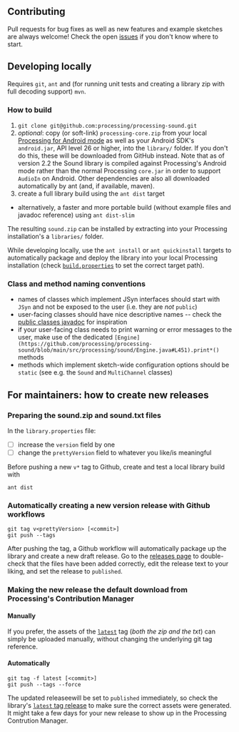 ## Contributing

Pull requests for bug fixes as well as new features and example sketches are always welcome! Check the open [issues](https://github.com/processing/processing-sound/issues) if you don't know where to start.

## Developing locally

Requires `git`, `ant` and (for running unit tests and creating a library zip with full decoding support) `mvn`.

### How to build

1. `git clone git@github.com:processing/processing-sound.git`
2. *optional*: copy (or soft-link) `processing-core.zip` from your local [Processing for Android mode](https://github.com/processing/processing-android/releases/tag/latest) as well as your Android SDK's `android.jar`, API level 26 or higher, into the `library/` folder. If you don't do this, these will be downloaded from GitHub instead. Note that as of version 2.2 the Sound library is compiled against Processing's Android mode rather than the normal Processing `core.jar` in order to support `AudioIn` on Android. Other dependencies are also all downloaded automatically by ant (and, if available, maven).
3. create a full library build using the `ant dist` target
  - alternatively, a faster and more portable build (without example files and javadoc reference) using `ant dist-slim`

The resulting `sound.zip` can be installed by extracting into your Processing installation's a `libraries/` folder.

While developing locally, use the `ant install` or `ant quickinstall` targets to automatically package and deploy the library into your local Processing installation (check [`build.properties`](build.properties) to set the correct target path).

### Class and method naming conventions

- names of classes which implement JSyn interfaces should start with `JSyn` and not be exposed to the user (i.e. they are *not* `public`)
- user-facing classes should have nice descriptive names -- check the [public classes javadoc](https://processing.github.io/processing-sound/) for inspiration
- if your user-facing class needs to print warning or error messages to the user, make use of the dedicated `[Engine](https://github.com/processing/processing-sound/blob/main/src/processing/sound/Engine.java#L451).print*()` methods
- methods which implement sketch-wide configuration options should be `static` (see e.g. the `Sound` and `MultiChannel` classes)

## For maintainers: how to create new releases

### Preparing the sound.zip and sound.txt files

In the `library.properties` file:

- [ ] increase the `version` field by one
- [ ] change the `prettyVersion` field to whatever you like/is meaningful

Before pushing a new `v*` tag to Github, create and test a local library build with

```
ant dist
```

### Automatically creating a new version release with Github workflows

```
git tag v<prettyVersion> [<commit>]
git push --tags
```

After pushing the tag, a Github workflow will automatically package up the library and create a new draft release. Go to the [releases page](https://github.com/processing/processing-sound/releases) to double-check that the files have been added correctly, edit the release text to your liking, and set the release to `published`.

### Making the new release the default download from Processing's Contribution Manager

#### Manually

If you prefer, the assets of the [`latest`](https://github.com/processing/processing-sound/releases/tag/latest) tag (*both the zip and the txt*) can simply be uploaded manually, without changing the underlying git tag reference.

#### Automatically

```
git tag -f latest [<commit>]
git push --tags --force
```

The updated releaseewill be set to `published` immediately, so check the library's [`latest` tag release](https://github.com/processing/processing-sound/releases/tag/latest) to make sure the correct assets were generated. It might take a few days for your new release to show up in the Processing Contrution Manager.
